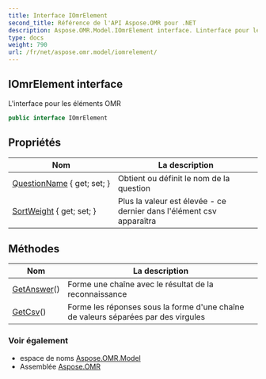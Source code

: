 ```yaml
---
title: Interface IOmrElement
second_title: Référence de l'API Aspose.OMR pour .NET
description: Aspose.OMR.Model.IOmrElement interface. Linterface pour les éléments OMR
type: docs
weight: 790
url: /fr/net/aspose.omr.model/iomrelement/
---
```

## IOmrElement interface

L'interface pour les éléments OMR

```csharp
public interface IOmrElement
```

## Propriétés

| Nom | La description |
| --- | --- |
| [QuestionName](../../aspose.omr.model/iomrelement/questionname/) { get; set; } | Obtient ou définit le nom de la question |
| [SortWeight](../../aspose.omr.model/iomrelement/sortweight/) { get; set; } | Plus la valeur est élevée - ce dernier dans l'élément csv apparaîtra |

## Méthodes

| Nom | La description |
| --- | --- |
| [GetAnswer](../../aspose.omr.model/iomrelement/getanswer/)() | Forme une chaîne avec le résultat de la reconnaissance |
| [GetCsv](../../aspose.omr.model/iomrelement/getcsv/)() | Forme les réponses sous la forme d'une chaîne de valeurs séparées par des virgules |

### Voir également

* espace de noms [Aspose.OMR.Model](../../aspose.omr.model/)
* Assemblée [Aspose.OMR](../../)


